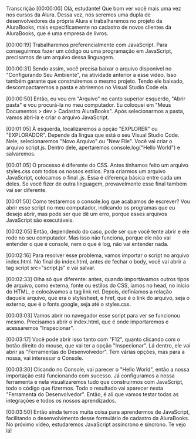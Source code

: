Transcrição
[00:00:00] Olá, estudante! Que bom ver você mais uma vez nos cursos da Alura. Dessa vez, nós seremos uma dupla de desenvolvedores da própria Alura e trabalharemos no projeto da AluraBooks, mais especificamente no cadastro de novos clientes da AluraBooks, que é uma empresa de livros.

[00:00:19] Trabalharemos preferencialmente com JavaScript. Para conseguirmos fazer um código ou uma programação em JavaScript, precisamos de um arquivo dessa linguagem.

[00:00:31] Sendo assim, você precisa baixar o arquivo disponível no "Configurando Seu Ambiente", na atividade anterior a esse vídeo. Isso também garante que construiremos o mesmo projeto. Tendo ele baixado, descompactaremos a pasta e abriremos no Visual Studio Code ela.

[00:00:50] Então, eu vou em "Arquivo" no canto superior esquerdo, "Abrir pasta" e vou procurá-la no meu computador. Eu coloquei em "Meus Documentos > dev > Cadastro AluraBooks". Após selecionarmos a pasta, vamos abri-la e criar o arquivo JavaScript.

[00:01:05] À esquerda, localizaremos a opção "EXPLORER" ou "EXPLORADOR". Depende da língua que está o seu Visual Studio Code. Nele, selecionaremos "Novo Arquivo" ou "New File". Você vai criar o arquivo script.js. Dentro dele, apertaremos console.log("Hello World") e salvaremos.

[00:01:05] O processo é diferente do CSS. Antes tínhamos feito um arquivo styles.css com todos os nossos estilos. Para criarmos um arquivo JavaScript, colocamos o final .js. Essa é diferença básica entre cada um deles. Se você fizer de outra linguagem, provavelmente esse final também vai ser diferente.

[00:01:50] Como testaremos o console.log que acabamos de escrever? Vou abrir esse script no meu computador, indicando os programas que eu desejo abrir, mas pode ser que dê um erro, porque esses arquivos JavaScript são executáveis.

[00:02:05] Então, dependendo do caso, pode ser que você tente abrir e ele rode no seu computador. Mas isso não funciona, porque ele não vai entender o que é console, nem o que é log, não vai entender nada.

[00:02:16] Para resolver esse problema, vamos importar o script no arquivo index.html. No final do index.html, antes de fechar o body, você vai abrir a tag script src="script.js" e vai salvar.

[00:02:33] Olha só que diferente: antes, quando importávamos outros tipos de arquivo, como externa, fonte ou estilos do CSS, íamos no head, no início do HTML, e colocávamos a tag link rel. Depois, definíamos a relação daquele arquivo, que era o stylesheet, e href, que é o link do arquivo, seja o externo, que é o fonts.google, seja até o styles.css.

[00:03:03] Vamos abrir no navegador esse script para ver se funcionou mesmo. Precisamos abrir o index.html, que é onde importaremos e acessaremos "Inspecionar".

[00:03:17] Você pode abrir isso tanto com "F12", quanto clicando com o botão direito do mouse, que vai ter a opção "Inspecionar". Lá dentro, ele vai abrir as "Ferramentas do Desenvolvedor". Tem várias opções, mas para a nossa, vai interessar o Console.

[00:03:30] Clicando no Console, vai parecer o "Hello World", então a nossa importação está funcionando com sucesso. Já configuramos a nossa ferramenta e nela visualizaremos tudo que construirmos com JavaScript, todo o código que fizermos. Todo o resultado vai aparecer nesta "Ferramenta do Desenvolvedor". Então, é ali que vamos testar todas as integrações e todos os nossos aprendizados.

[00:03:50] Então ainda temos muita coisa para aprendermos de JavaScript, facilitando o desenvolvimento desse formulário de cadastro da AluraBooks. No próximo vídeo, estudaremos JavaScript assíncrono e síncrono. Te vejo lá!